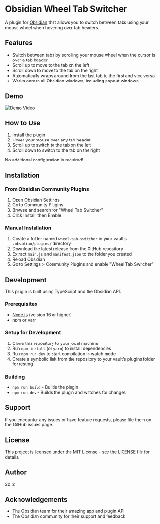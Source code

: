 # Obsidian Wheel Tab Switcher

A plugin for [Obsidian](https://obsidian.md) that allows you to switch between tabs using your mouse wheel when hovering over tab headers.

## Features

- Switch between tabs by scrolling your mouse wheel when the cursor is over a tab header
- Scroll up to move to the tab on the left
- Scroll down to move to the tab on the right
- Automatically wraps around from the last tab to the first and vice versa
- Works across all Obsidian windows, including popout windows

## Demo

![Demo Video](https://media.githubusercontent.com/media/22-2/wheel-tab-switcher/refs/heads/main/assets/demo.gif?raw=true)

## How to Use

1. Install the plugin
2. Hover your mouse over any tab header
3. Scroll up to switch to the tab on the left
4. Scroll down to switch to the tab on the right

No additional configuration is required!

## Installation

### From Obsidian Community Plugins

1. Open Obsidian Settings
2. Go to Community Plugins
3. Browse and search for "Wheel Tab Switcher"
4. Click Install, then Enable

### Manual Installation

1. Create a folder named `wheel-tab-switcher` in your vault's `.obsidian/plugins/` directory
2. Download the latest release from the GitHub repository
3. Extract `main.js` and `manifest.json` to the folder you created
4. Reload Obsidian
5. Go to Settings > Community Plugins and enable "Wheel Tab Switcher"

## Development

This plugin is built using TypeScript and the Obsidian API.

### Prerequisites

- [Node.js](https://nodejs.org/) (version 16 or higher)
- npm or yarn

### Setup for Development

1. Clone this repository to your local machine
2. Run `npm install` (or `yarn`) to install dependencies
3. Run `npm run dev` to start compilation in watch mode
4. Create a symbolic link from the repository to your vault's plugins folder for testing

### Building

- `npm run build` - Builds the plugin
- `npm run dev` - Builds the plugin and watches for changes

## Support

If you encounter any issues or have feature requests, please file them on the GitHub issues page.

## License

This project is licensed under the MIT License - see the LICENSE file for details.

## Author

22-2

## Acknowledgements

- The Obsidian team for their amazing app and plugin API
- The Obsidian community for their support and feedback

